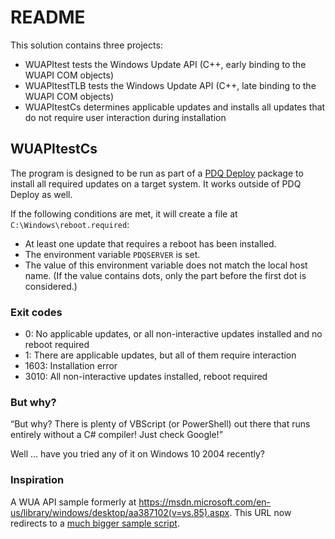 # README

This solution contains three projects:

* WUAPItest tests the Windows Update API (C++, early binding to the WUAPI COM objects)
* WUAPItestTLB tests the Windows Update API (C++, late binding to the WUAPI COM objects)
* WUAPItestCs determines applicable updates and installs all updates that do not require user interaction during installation


## WUAPItestCs

The program is designed to be run as part of a [PDQ Deploy](https://www.pdq.com/) package to install all required updates
on a target system. It works outside of PDQ Deploy as well.

If the following conditions are met, it will create a file at `C:\Windows\reboot.required`:

* At least one update that requires a reboot has been installed.
* The environment variable `PDQSERVER` is set.
* The value of this environment variable does not match the local host name. (If the value contains dots, only the part
  before the first dot is considered.)

### Exit codes

* 0: No applicable updates, or all non-interactive updates installed and no reboot required
* 1: There are applicable updates, but all of them require interaction
* 1603: Installation error
* 3010: All non-interactive updates installed, reboot required

### But why?

“But why? There is plenty of VBScript (or PowerShell) out there that runs entirely without a C# compiler! Just check Google!”

Well ... have you tried any of it on Windows 10 2004 recently?

### Inspiration

A WUA API sample formerly at
<https://msdn.microsoft.com/en-us/library/windows/desktop/aa387102(v=vs.85).aspx>.
This URL now redirects to a [much bigger sample
script](https://docs.microsoft.com/en-us/windows/win32/wua_sdk/searching--downloading--and-installing-updates).

